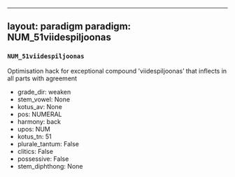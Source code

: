 
---
layout: paradigm
paradigm: NUM_51viidespiljoonas
---
### ` NUM_51viidespiljoonas `

Optimisation hack for exceptional compound ’viidespiljoonas’ that inflects in all parts with agreement
* grade_dir: weaken
* stem_vowel: None
* kotus_av: None
* pos: NUMERAL
* harmony: back
* upos: NUM
* kotus_tn: 51
* plurale_tantum: False
* clitics: False
* possessive: False
* stem_diphthong: None
